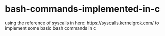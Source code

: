 # bash-commands-implemented-in-c
using the reference of syscalls in here: https://syscalls.kernelgrok.com/ to implement some basic bash commands in c
